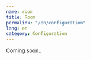 ```yaml
---
name: room
title: Room
permalink: "/en/configuration"
lang: en
category: Configuration
---
```


Coming soon..